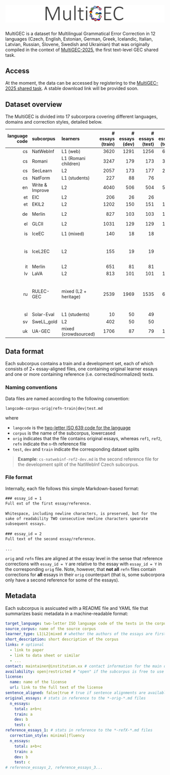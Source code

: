# ![MultiGEC](multigec.png)
MultiGEC is a dataset for Multilingual Grammatical Error Correction in 12 languages (Czech, English, Estonian, German, Greek, Icelandic, Italian, Latvian, Russian, Slovene, Swedish and Ukrainian) that was originally compiled in the context of [MultiGEC-2025](https://spraakbanken.github.io/multigec-2025/shared_task.html), the first text-level GEC shared task.

## Access
At the moment, the data can be accessed by registering to the [MultiGEC-2025 shared task](https://spraakbanken.github.io/multigec-2025/shared_task.html).
A stable download link will be provided soon.

## Dataset overview
The MultiGEC is divided into 17 subcorpora covering different languages, domains and correction styles, detailed below.

| language code | subcorpus       | learners              |   # essays (train) |   # essays (dev) |   # essays (test) |   # essays (total) |   hypothesis sets | minimal   | fluency   | peculiarities                                             |
|-----------:|:----------------|:----------------------|--------:|------:|-------:|--------:|------------------:|:----------|:----------|:----------------------------------------------------------|
| cs         | NatWebInf       | L1 (web)              |    3620 |  1291 |   1256 |    6167 |                 2 | ✓         |           |                                                           |
| cs         | Romani          | L1 (Romani children)  |    3247 |   179 |    173 |    3599 |                 2 | ✓         |           |                                                           |
| cs         | SecLearn        | L2                    |    2057 |   173 |    177 |    2407 |                 2 | ✓         |           |                                                           |
| cs         | NatForm         | L1 (students)         |     227 |    88 |     76 |     391 |                 2 | ✓         |           |                                                           |
| en         | Write & Improve | L2                    |    4040 |   506 |    504 |    5050 |                 1 | ✓         |           | separate download                                         |
| et         | EIC             | L2                    |     206 |    26 |     26 |     258 |                 3 | ✓         | ✓         |                                                           |
| et         | EKIL2           | L2                    |    1202 |   150 |    151 |    1503 |                 2 |           | ✓         |                                                           |
| de         | Merlin          | L2                    |     827 |   103 |    103 |    1033 |                 1 | ✓         |           | pre-tokenized                                             |
| el         | GLCII           | L2                    |    1031 |   129 |    129 |    1289 |                 1 | ✓         |           |                                                           |
| is         | IceEC           | L1 (mixed)            |     140 |    18 |     18 |     176 |                 1 |           | ✓         | pre-tokenized                                             |
| is         | IceL2EC         | L2                    |     155 |    19 |     19 |     193 |                 1 |           | ✓         | pre-tokenized; includes text fragments                    |
| it         | Merlin          | L2                    |     651 |    81 |     81 |     813 |                 1 | ✓         |           |                                                           |
| lv         | LaVA            | L2                    |     813 |   101 |    101 |    1015 |                 1 | ✓         |           |                                                           |
| ru         | RULEC-GEC       | mixed (L2 + heritage) |    2539 |  1969 |   1535 |    6043 |                 3 | ✓         | ✓         | pre-tokenized; includes text fragments; separate download |
| sl         | Solar-Eval      | L1 (students)         |      10 |    50 |     49 |     109 |                 1 | ✓         |           |                                                           |
| sv         | SweLL_gold      | L2                    |     402 |    50 |     50 |     502 |                 1 | ✓         |           |                                                           |
| uk         | UA-GEC          | mixed (crowdsourced)  |    1706 |    87 |     79 |    1872 |                 4 | ✓         | ✓         |                                                           |

## Data format
Each subcorpus contains a train and a development set, each of which consists of 2+ essay-aligned files, one containing original learner essays and one or more containing reference (i.e. corrected/normalized) texts.

### Naming conventions
Data files are named according to the following convention:

```
langcode-corpus-orig|refn-train|dev|test.md
```

where

- `langcode` is the [two-letter ISO 639 code for the language](https://en.wikipedia.org/wiki/List_of_ISO_639_language_codes)
- `corpus` is the name of the subcorpus, lowercased
- `orig` indicates that the file contains original essays, whereas `ref1`, `ref2`, `refn` indicate the `n`-th reference file
- `test`, `dev` and `train` indicate the corresponding dataset splits

> __Example__: `cs-natwebinf-ref2-dev.md` is the second reference file for the development split of the NatWebInf Czech subcorpus.  

### File format
Internally, each file follows this simple Markdown-based format:

```
### essay_id = 1
Full ext of the first essay/reference.

Whitespace, including newline characters, is preserved, but for the sake of readability TWO consecutive newline characters spearate subsequent essays.

### essay_id = 2
Full text of the second essay/reference.

...
```

`orig` and `refn` files are aligned at the essay level in the sense that reference corrections with `essay_id = Y` are relative to the essay with `essay_id = Y` in the corresponding `orig` file. 
Note, however, that __not all__ `refn` files contain corrections for __all__ essays in their `orig` counterpart (that is, some subcorpora only have a second reference for some of the essays).

## Metadata
Each subcorpus is assicuated with a README file and YAML file that summarizes basic metadata in a machine-readable format:

```yaml
target_language: two-letter ISO language code of the texts in the corpus, e.g. "sv" for Swedish
source_corpus: name of the source corpus
learner_type: L1|L2|mixed # whether the authors of the essays are first-language speakers, second language learners or both/unknown (e.g if the corpus is crowdsources)
short_description: short description of the corpus
links: # optional
  - link to paper
  - link to data sheet or similar 
  - ...
contact: maintainer@institution.xx # contact information for the main data provider
availability: open|restricted # "open" if the subcorpus is free to use outside of the shared task, restricted otherwise. This refers to the MultiGEC subcorpus, not to the source corpus
license: 
  name: name of the license
  url: link to the full text of the license
sentence_aligned: false|true # true if sentence alignments are available in the source corpus, false otherwise
original_essays: # stats in reference to the *-orig-*.md files
  n_essays: 
    total: a+b+c
    train: a
    dev: b
    test: c
reference_essays_1: # stats in reference to the *-refX-*.md files
  correction_style: minimal|fluency
  n_essays: 
    total: a+b+c
    train: a
    dev: b
    test: c
# reference_essays_2, reference_essays_3...
```